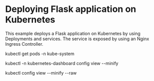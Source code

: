 # Deploying Flask application on Kubernetes

This example deploys a Flask application on Kubernetes by using Deployments and services.
The service is exposed by using an Nginx Ingress Controller.


kubectl get pods -n kube-system

kubectl -n kubernetes-dashboard config view --minify

kubectl config view --minify --raw